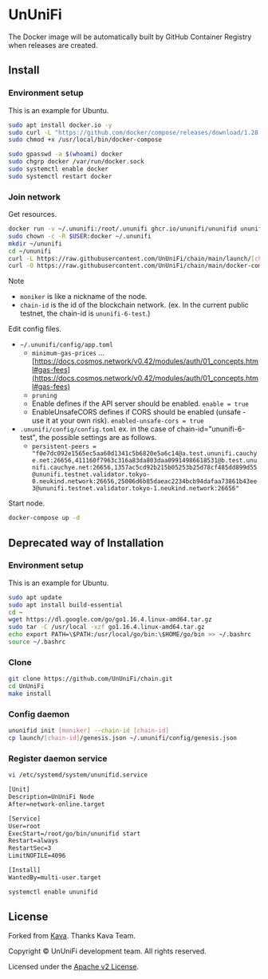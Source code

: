 # UnUniFi

The Docker image will be automatically built by GitHub Container Registry when releases are created.

## Install

### Environment setup

This is an example for Ubuntu.

```bash
sudo apt install docker.io -y
sudo curl -L "https://github.com/docker/compose/releases/download/1.28.6/docker-compose-$(uname -s)-$(uname -m)" -o /usr/local/bin/docker-compose
sudo chmod +x /usr/local/bin/docker-compose

sudo gpasswd -a $(whoami) docker
sudo chgrp docker /var/run/docker.sock
sudo systemctl enable docker
sudo systemctl restart docker
```

### Join network

Get resources.

```bash
docker run -v ~/.ununifi:/root/.ununifi ghcr.io/ununifi/ununifid ununifid init [moniker] --chain-id [chain-id]
sudo chown -c -R $USER:docker ~/.ununifi
mkdir ~/ununifi
cd ~/ununifi
curl -L https://raw.githubusercontent.com/UnUniFi/chain/main/launch/[chain-id]/genesis.json -o ~/.ununifi/config/genesis.json
curl -O https://raw.githubusercontent.com/UnUniFi/chain/main/docker-compose.yml
```

Note

- `moniker` is like a nickname of the node.
- `chain-id` is the id of the blockchain network. (ex. In the current public testnet, the chain-id is `ununifi-6-test`.)

Edit config files.

- `~/.ununifi/config/app.toml`
  - `minimum-gas-prices` ... [https://docs.cosmos.network/v0.42/modules/auth/01_concepts.html#gas-fees](https://docs.cosmos.network/v0.42/modules/auth/01_concepts.html#gas-fees)
  - `pruning`
  - Enable defines if the API server should be enabled. `enable = true`
  - EnableUnsafeCORS defines if CORS should be enabled (unsafe - use it at your own risk). `enabled-unsafe-cors = true`
- `.ununifi/config/config.toml` ex. in the case of chain-id="ununifi-6-test", the possible settings are as follows.
  - `persistent-peers = "f0e7dc092e1565ec5aa60d1341c5b6820e5a6c14@a.test.ununifi.cauchye.net:26656,411160f7963c316a83da803daa09914986618531@b.test.ununifi.cauchye.net:26656,1357ac5cd92b215b05253b25d78cf485dd899d55@ununifi.testnet.validator.tokyo-0.neukind.network:26656,25006d6b85daeac2234bcb94dafaa73861b43ee3@ununifi.testnet.validator.tokyo-1.neukind.network:26656"`

Start node.

```bash
docker-compose up -d
```

## Deprecated way of Installation

### Environment setup

This is an example for Ubuntu.

```bash
sudo apt update
sudo apt install build-essential
cd ~
wget https://dl.google.com/go/go1.16.4.linux-amd64.tar.gz
sudo tar -C /usr/local -xzf go1.16.4.linux-amd64.tar.gz
echo export PATH=\$PATH:/usr/local/go/bin:\$HOME/go/bin >> ~/.bashrc
source ~/.bashrc
```

### Clone

```bash
git clone https://github.com/UnUniFi/chain.git
cd UnUniFi
make install
```

### Config daemon

```bash
ununifid init [moniker] --chain-id [chain-id]
cp launch/[chain-id]/genesis.json ~/.ununifi/config/genesis.json
```

### Register daemon service

```bash
vi /etc/systemd/system/ununifid.service
```

```txt
[Unit]
Description=UnUniFi Node
After=network-online.target

[Service]
User=root
ExecStart=/root/go/bin/ununifid start
Restart=always
RestartSec=3
LimitNOFILE=4096

[Install]
WantedBy=multi-user.target
```

```bash
systemctl enable ununifid
```

## License

Forked from [Kava](github.com/Kava-Labs/kava).
Thanks Kava Team.

Copyright © UnUniFi development team. All rights reserved.

Licensed under the [Apache v2 License](LICENSE.md).
